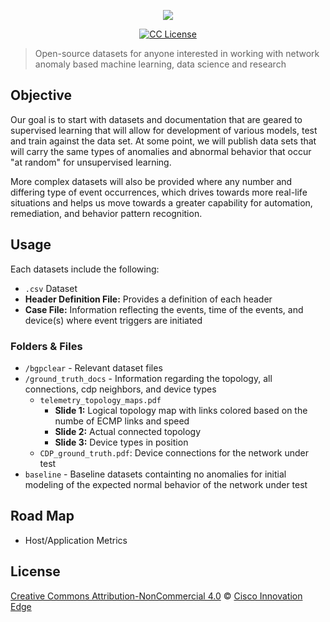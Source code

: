 <p align="center">
    <a href="https://github.com/cisco-ie/telemetry" target="_blank"><img src="https://user-images.githubusercontent.com/6020066/29088554-449866a6-7c2e-11e7-9b92-8e2802619122.png"></a>
 </p>

<p align="center">
    <a href="https://github.com/cisco-ie/telemetry/blob/master/LICENSE"><img src="https://img.shields.io/badge/License-CC%20BY--NC%204.0-lightgrey.svg?style=flat-square" alt="CC License"></a>
</p>

> Open-source datasets for anyone interested in working with network anomaly based
machine learning, data science and research

## Objective
Our goal is to start with datasets and documentation that are geared to supervised 
learning that will allow for development of various models, test and train against 
the data set. At some point, we will publish data sets that will carry the same types of anomalies and abnormal behavior that occur "at random" for unsupervised learning.  

More complex datasets will also be provided where any number and differing type of 
event occurrences, which drives towards more real-life situations and helps us move towards
a greater capability for automation, remediation, and behavior pattern recognition.

## Usage
Each datasets include the following:
- `.csv` Dataset
- **Header Definition File:** Provides a definition of each header
- **Case File:** Information reflecting the events, time of the events, and device(s) where event triggers are initiated

### Folders & Files
- `/bgpclear` - Relevant dataset files
- `/ground_truth_docs` - Information regarding the topology, all connections, cdp neighbors, and device types
    - `telemetry_topology_maps.pdf`
        - **Slide 1:** Logical topology map with links colored based on the numbe of ECMP links and speed
        - **Slide 2:** Actual connected topology
        - **Slide 3:** Device types in position
    - `CDP_ground_truth.pdf`: Device connections for the network under test
- `baseline` - Baseline datasets containting no anomalies for initial modeling of the expected normal behavior of the network under test 

## Road Map
- Host/Application Metrics

## License
[Creative Commons Attribution-NonCommercial 4.0](LICENSE) &copy; [Cisco Innovation Edge](https://github.com/cisco-ie/telemetry/blob/master/LICENSE)
